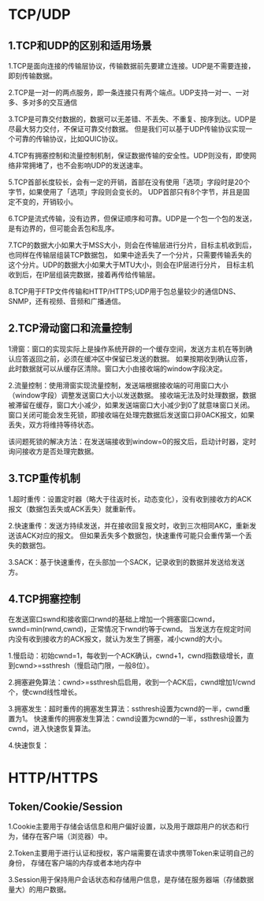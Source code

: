 # TCP/UDP
## 1.TCP和UDP的区别和适用场景
1.TCP是面向连接的传输层协议，传输数据前先要建立连接。UDP是不需要连接，即刻传输数据。

2.TCP是一对一的两点服务，即一条连接只有两个端点。UDP支持一对一、一对多、多对多的交互通信

3.TCP是可靠交付数据的，数据可以无差错、不丢失、不重复、按序到达。UDP是尽最大努力交付，不保证可靠交付数据。
但是我们可以基于UDP传输协议实现一个可靠的传输协议，比如QUIC协议。

4.TCP有拥塞控制和流量控制机制，保证数据传输的安全性。UDP则没有，即使网络非常拥堵了，也不会影响UDP的发送速率。

5.TCP首部长度较长，会有一定的开销，首部在没有使用「选项」字段时是20个字节，如果使用了「选项」字段则会变长的。
UDP首部只有8个字节，并且是固定不变的，开销较小。

6.TCP是流式传输，没有边界，但保证顺序和可靠。UDP是一个包一个包的发送，是有边界的，但可能会丢包和乱序。

7.TCP的数据大小如果大于MSS大小，则会在传输层进行分片，目标主机收到后，也同样在传输层组装TCP数据包，
如果中途丢失了一个分片，只需要传输丢失的这个分片。UDP的数据大小如果大于MTU大小，则会在IP层进行分片，
目标主机收到后，在IP层组装完数据，接着再传给传输层。

8.TCP用于FTP文件传输和HTTP/HTTPS;UDP用于包总量较少的通信DNS、SNMP，还有视频、音频和广播通信。

## 2.TCP滑动窗口和流量控制
1滑窗：窗口的实现实际上是操作系统开辟的一个缓存空间，发送方主机在等到确认应答返回之前，必须在缓冲区中保留已发送的数据。
如果按期收到确认应答，此时数据就可以从缓存区清除。窗口大小由接收端的window字段决定。

2.流量控制：使用滑窗实现流量控制，发送端根据接收端的可用窗口大小（window字段）调整发送窗口大小以发送数据。
接收端无法及时处理数据，数据被滞留在缓存，窗口大小减少，如果发送端窗口大小减少到0了就意味窗口关闭。
窗口关闭可能会发生死锁，即接收端在处理完数据后发送窗口非0ACK报文，如果丢失，双方将维持等待状态。

该问题死锁的解决方法：在发送端接收到window=0的报文后，启动计时器，定时询问接收方是否处理完数据。

## 3.TCP重传机制
1.超时重传：设置定时器（略大于往返时长，动态变化），没有收到接收方的ACK报文（数据包丢失或ACK丢失）就重新传。

2.快速重传：发送方持续发送，并在接收回复报文时，收到三次相同AKC，重新发送该ACK对应的报文。
但如果丢失多个数据包，快速重传可能只会重传第一个丢失的数据包。

3.SACK：基于快速重传，在头部加一个SACK，记录收到的数据并发送给发送方。

## 4.TCP拥塞控制
在发送窗口swnd和接收窗口rwnd的基础上增加一个拥塞窗口cwnd，swnd=min(rwnd,cwnd)，正常情况下rwnd约等于cwnd。
当发送方在规定时间内没有收到接收方的ACK报文，就认为发生了拥塞，减小cwnd的大小。

1.慢启动：初始cwnd=1，每收到一个ACK确认，cwnd+1，cwnd指数级增长，直到cwnd>=ssthresh（慢启动门限，一般8位）。

2.拥塞避免算法：cwnd>=ssthresh后启用，收到一个ACK后，cwnd增加1/cwnd个，使cwnd线性增长。

3.拥塞发生：超时重传的拥塞发生算法：ssthresh设置为cwnd的一半，cwnd重置为1。
快速重传的拥塞发生算法：cwnd设置为cwnd的一半，ssthresh设置为cwnd，进入快速恢复算法。

4.快速恢复：

# HTTP/HTTPS

## Token/Cookie/Session
1.Cookie主要用于存储会话信息和用户偏好设置，以及用于跟踪用户的状态和行为，储存在客户端（浏览器）中。

2.Token主要用于进行认证和授权，客户端需要在请求中携带Token来证明自己的身份，
存储在客户端的内存或者本地内存中

3.Session用于保持用户会话状态和存储用户信息，是存储在服务器端（存储数据量大）的用户数据。